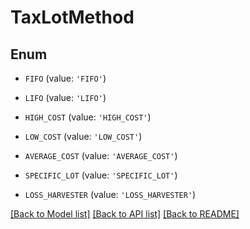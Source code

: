 # TaxLotMethod


## Enum

* `FIFO` (value: `'FIFO'`)

* `LIFO` (value: `'LIFO'`)

* `HIGH_COST` (value: `'HIGH_COST'`)

* `LOW_COST` (value: `'LOW_COST'`)

* `AVERAGE_COST` (value: `'AVERAGE_COST'`)

* `SPECIFIC_LOT` (value: `'SPECIFIC_LOT'`)

* `LOSS_HARVESTER` (value: `'LOSS_HARVESTER'`)

[[Back to Model list]](../README.md#documentation-for-models) [[Back to API list]](../README.md#documentation-for-api-endpoints) [[Back to README]](../README.md)


